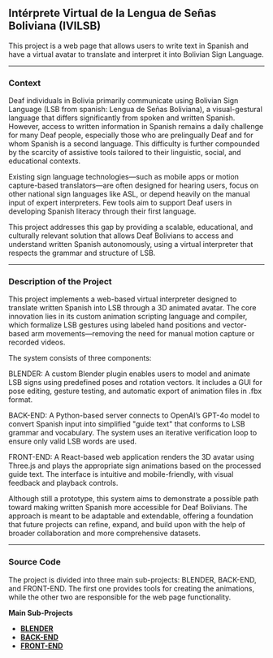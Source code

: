 ## Intérprete Virtual de la Lengua de Señas Boliviana (IVILSB)

This project is a web page that allows users to write text in Spanish and have a virtual avatar to translate and interpret it into Bolivian Sign Language. 

---
### Context

Deaf individuals in Bolivia primarily communicate using Bolivian Sign Language (LSB from spanish: Lengua de Señas Boliviana), a visual-gestural language that differs significantly from spoken and written Spanish. However, access to written information in Spanish remains a daily challenge for many Deaf people, especially those who are prelingually Deaf and for whom Spanish is a second language. This difficulty is further compounded by the scarcity of assistive tools tailored to their linguistic, social, and educational contexts.

Existing sign language technologies—such as mobile apps or motion capture-based translators—are often designed for hearing users, focus on other national sign languages like ASL, or depend heavily on the manual input of expert interpreters. Few tools aim to support Deaf users in developing Spanish literacy through their first language.

This project addresses this gap by providing a scalable, educational, and culturally relevant solution that allows Deaf Bolivians to access and understand written Spanish autonomously, using a virtual interpreter that respects the grammar and structure of LSB.

---
### Description of the Project

This project implements a web-based virtual interpreter designed to translate written Spanish into LSB through a 3D animated avatar. The core innovation lies in its custom animation scripting language and compiler, which formalize LSB gestures using labeled hand positions and vector-based arm movements—removing the need for manual motion capture or recorded videos.

The system consists of three components:

BLENDER: A custom Blender plugin enables users to model and animate LSB signs using predefined poses and rotation vectors. It includes a GUI for pose editing, gesture testing, and automatic export of animation files in .fbx format.

BACK-END: A Python-based server connects to OpenAI’s GPT-4o model to convert Spanish input into simplified "guide text" that conforms to LSB grammar and vocabulary. The system uses an iterative verification loop to ensure only valid LSB words are used.

FRONT-END: A React-based web application renders the 3D avatar using Three.js and plays the appropriate sign animations based on the processed guide text. The interface is intuitive and mobile-friendly, with visual feedback and playback controls.

Although still a prototype, this system aims to demonstrate a possible path toward making written Spanish more accessible for Deaf Bolivians. The approach is meant to be adaptable and extendable, offering a foundation that future projects can refine, expand, and build upon with the help of broader collaboration and more comprehensive datasets.

---
### Source Code

The project is divided into three main sub-projects: BLENDER, BACK-END, and FRONT-END. The first one provides tools for creating the animations, while the other two are responsible for the web page functionality.

**Main Sub-Projects**

- [**BLENDER**](IVILSB_BLENDER/README.md)
- [**BACK-END**](IVILSB_BACKEND/README.md)
- [**FRONT-END**](IVILSB_FRONTEND/README.md)
